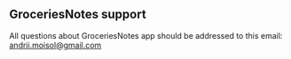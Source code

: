 ## GroceriesNotes support

All questions about GroceriesNotes app should be addressed to this email: <andrii.moisol@gmail.com>
